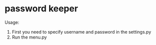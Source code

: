 # password keeper

Usage:
1. First you need to specify username and password in the settings.py
2. Run the menu.py